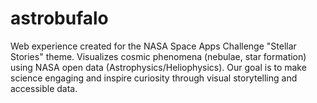 # astrobufalo
Web experience created for the NASA Space Apps Challenge "Stellar Stories" theme. Visualizes cosmic phenomena (nebulae, star formation) using NASA open data (Astrophysics/Heliophysics). Our goal is to make science engaging and inspire curiosity through visual storytelling and accessible data.
